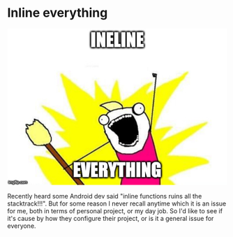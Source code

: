 # Inline everything

![Inline Everything meme](images/meme.jpg)

Recently heard some Android dev said "inline functions ruins all the stacktrack!!!". But for some 
reason I never recall anytime which it is an issue for me, both in terms of personal project, or
my day job. So I'd like to see if it's cause by how they configure their project, or is it a general
issue for everyone.
